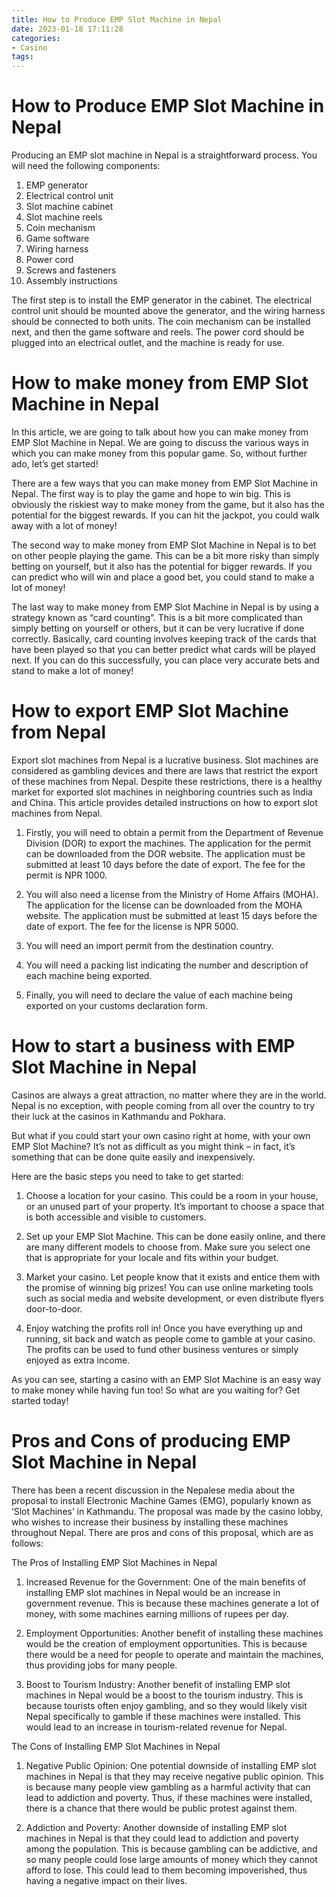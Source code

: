 ```yaml
---
title: How to Produce EMP Slot Machine in Nepal 
date: 2023-01-18 17:11:28
categories:
- Casino
tags:
---
```



#  How to Produce EMP Slot Machine in Nepal 

Producing an EMP slot machine in Nepal is a straightforward process. You will need the following components:

1. EMP generator 
2. Electrical control unit 
3. Slot machine cabinet 
4. Slot machine reels 
5. Coin mechanism 
6. Game software 
7. Wiring harness 
8. Power cord
9. Screws and fasteners 
10. Assembly instructions

The first step is to install the EMP generator in the cabinet. The electrical control unit should be mounted above the generator, and the wiring harness should be connected to both units. The coin mechanism can be installed next, and then the game software and reels. The power cord should be plugged into an electrical outlet, and the machine is ready for use.

#  How to make money from EMP Slot Machine in Nepal 

In this article, we are going to talk about how you can make money from EMP Slot Machine in Nepal. We are going to discuss the various ways in which you can make money from this popular game. So, without further ado, let’s get started!

There are a few ways that you can make money from EMP Slot Machine in Nepal. The first way is to play the game and hope to win big. This is obviously the riskiest way to make money from the game, but it also has the potential for the biggest rewards. If you can hit the jackpot, you could walk away with a lot of money!

The second way to make money from EMP Slot Machine in Nepal is to bet on other people playing the game. This can be a bit more risky than simply betting on yourself, but it also has the potential for bigger rewards. If you can predict who will win and place a good bet, you could stand to make a lot of money!

The last way to make money from EMP Slot Machine in Nepal is by using a strategy known as “card counting”. This is a bit more complicated than simply betting on yourself or others, but it can be very lucrative if done correctly. Basically, card counting involves keeping track of the cards that have been played so that you can better predict what cards will be played next. If you can do this successfully, you can place very accurate bets and stand to make a lot of money!

#  How to export EMP Slot Machine from Nepal 
Export slot machines from Nepal is a lucrative business. Slot machines are considered as gambling devices and there are laws that restrict the export of these machines from Nepal. Despite these restrictions, there is a healthy market for exported slot machines in neighboring countries such as India and China. This article provides detailed instructions on how to export slot machines from Nepal.

1) Firstly, you will need to obtain a permit from the Department of Revenue Division (DOR) to export the machines. The application for the permit can be downloaded from the DOR website. The application must be submitted at least 10 days before the date of export. The fee for the permit is NPR 1000.

2) You will also need a license from the Ministry of Home Affairs (MOHA). The application for the license can be downloaded from the MOHA website. The application must be submitted at least 15 days before the date of export. The fee for the license is NPR 5000.

3) You will need an import permit from the destination country.

4) You will need a packing list indicating the number and description of each machine being exported.

5) Finally, you will need to declare the value of each machine being exported on your customs declaration form.

#  How to start a business with EMP Slot Machine in Nepal 

Casinos are always a great attraction, no matter where they are in the world. Nepal is no exception, with people coming from all over the country to try their luck at the casinos in Kathmandu and Pokhara.

But what if you could start your own casino right at home, with your own EMP Slot Machine? It’s not as difficult as you might think – in fact, it’s something that can be done quite easily and inexpensively.

Here are the basic steps you need to take to get started:

1. Choose a location for your casino. This could be a room in your house, or an unused part of your property. It’s important to choose a space that is both accessible and visible to customers.

2. Set up your EMP Slot Machine. This can be done easily online, and there are many different models to choose from. Make sure you select one that is appropriate for your locale and fits within your budget.

3. Market your casino. Let people know that it exists and entice them with the promise of winning big prizes! You can use online marketing tools such as social media and website development, or even distribute flyers door-to-door.

4. Enjoy watching the profits roll in! Once you have everything up and running, sit back and watch as people come to gamble at your casino. The profits can be used to fund other business ventures or simply enjoyed as extra income.

As you can see, starting a casino with an EMP Slot Machine is an easy way to make money while having fun too! So what are you waiting for? Get started today!

#  Pros and Cons of producing EMP Slot Machine in Nepal

There has been a recent discussion in the Nepalese media about the proposal to install Electronic Machine Games (EMG), popularly known as ‘Slot Machines’ in Kathmandu. The proposal was made by the casino lobby, who wishes to increase their business by installing these machines throughout Nepal. There are pros and cons of this proposal, which are as follows:

The Pros of Installing EMP Slot Machines in Nepal

1. Increased Revenue for the Government: One of the main benefits of installing EMP slot machines in Nepal would be an increase in government revenue. This is because these machines generate a lot of money, with some machines earning millions of rupees per day.

2. Employment Opportunities: Another benefit of installing these machines would be the creation of employment opportunities. This is because there would be a need for people to operate and maintain the machines, thus providing jobs for many people.

3. Boost to Tourism Industry: Another benefit of installing EMP slot machines in Nepal would be a boost to the tourism industry. This is because tourists often enjoy gambling, and so they would likely visit Nepal specifically to gamble if these machines were installed. This would lead to an increase in tourism-related revenue for Nepal.

The Cons of Installing EMP Slot Machines in Nepal

1. Negative Public Opinion: One potential downside of installing EMP slot machines in Nepal is that they may receive negative public opinion. This is because many people view gambling as a harmful activity that can lead to addiction and poverty. Thus, if these machines were installed, there is a chance that there would be public protest against them.

2. Addiction and Poverty: Another downside of installing EMP slot machines in Nepal is that they could lead to addiction and poverty among the population. This is because gambling can be addictive, and so many people could lose large amounts of money which they cannot afford to lose. This could lead to them becoming impoverished, thus having a negative impact on their lives.